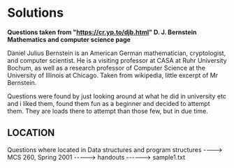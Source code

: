 # Solutions

**Questions taken from "https://cr.yp.to/djb.html" D. J. Bernstein  Mathematics and computer science page**

Daniel Julius Bernstein is an American German mathematician, cryptologist, and computer scientist. 
He is a visiting professor at CASA at Ruhr University Bochum, as well as a research professor of 
Computer Science at the University of Illinois at Chicago. Taken from wikipedia, little excerpt of Mr Bernstein.

Questions were found by just looking around at what he did in university etc and i liked them, found them fun as a beginner and decided to attempt them. 
They are loads there to attempt than those few, but in due time. 


## LOCATION
Questions where located in Data structures and program structures ----> MCS 260, Spring 2001 -----> handouts ------> sample1.txt
